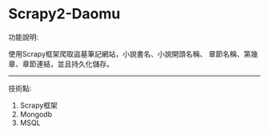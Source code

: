# Scrapy2-Daomu

功能說明:

使用Scrapy框架爬取盜墓筆記網站，小說書名、小說開頭名稱、
章節名稱、第幾章、章節連結，並且持久化儲存。

----------------------------------------------------------
技術點:
1. Scrapy框架
2. Mongodb
3. MSQL


